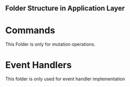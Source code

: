 ## Folder Structure in Application Layer

# Commands
This Folder is only for mutation operations.

# Event Handlers
This folder is only used for event handler implementation
